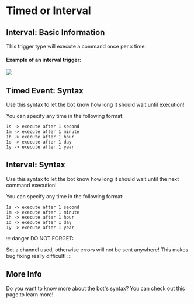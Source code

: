 # Timed or Interval

## Interval: Basic Information
This trigger type will execute a command once per x time.

#### Example of an interval trigger:

![](https://cdn.discordapp.com/attachments/772051120368910371/880525770710220872/first-interval.gif)

## Timed Event: Syntax
Use this syntax to let the bot know how long it should wait until execution!

You can specify any time in the following format:

```
1s -> execute after 1 second
1m -> execute after 1 minute
1h -> execute after 1 hour
1d -> execute after 1 day
1y -> execute after 1 year
```

## Interval: Syntax
Use this syntax to let the bot know how long it should wait until the next command execution!

You can specify any time in the following format:

```
1s -> execute after 1 second
1m -> execute after 1 minute
1h -> execute after 1 hour
1d -> execute after 1 day
1y -> execute after 1 year
```

::: danger DO NOT FORGET:

Set a channel used, otherwise errors will not be sent anywhere! This makes bug fixing really difficult!
:::

## More Info

Do you want to know more about the bot's syntax? You can check out [this](../Other/syntax.md) page to learn more!
